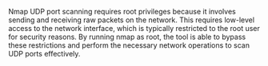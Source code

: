 Nmap UDP port scanning requires root privileges because it involves sending and receiving raw packets on the network. This requires low-level access to the network interface, which is typically restricted to the root user for security reasons. By running nmap as root, the tool is able to bypass these restrictions and perform the necessary network operations to scan UDP ports effectively.
